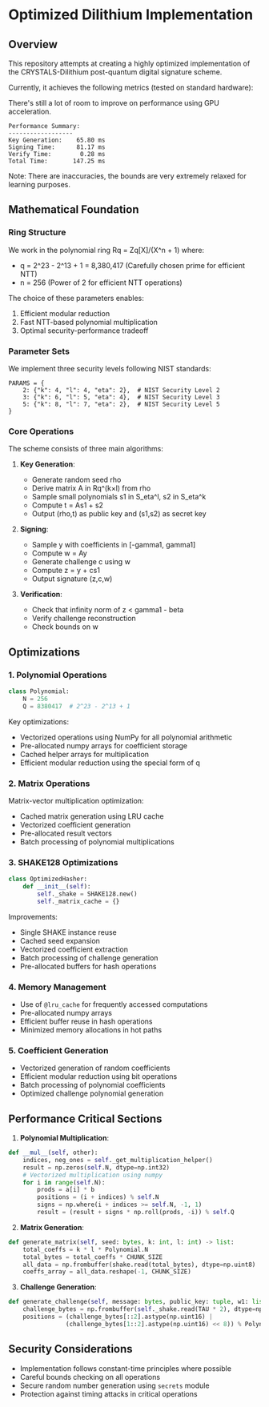 # Optimized Dilithium Implementation

## Overview

This repository attempts at creating a highly optimized implementation of the CRYSTALS-Dilithium post-quantum digital signature scheme.

Currently, it achieves the following metrics (tested on standard hardware):

There's still a lot of room to improve on performance using GPU acceleration.

```
Performance Summary:
------------------
Key Generation:    65.80 ms
Signing Time:      81.17 ms
Verify Time:        0.28 ms
Total Time:       147.25 ms
```

Note: There are inaccuracies, the bounds are very extremely relaxed for learning purposes.

## Mathematical Foundation

### Ring Structure

We work in the polynomial ring Rq = Zq[X]/(X^n + 1) where:

- q = 2^23 - 2^13 + 1 = 8,380,417 (Carefully chosen prime for efficient NTT)
- n = 256 (Power of 2 for efficient NTT operations)

The choice of these parameters enables:

1. Efficient modular reduction
2. Fast NTT-based polynomial multiplication
3. Optimal security-performance tradeoff

### Parameter Sets

We implement three security levels following NIST standards:

```
PARAMS = {
    2: {"k": 4, "l": 4, "eta": 2},  # NIST Security Level 2
    3: {"k": 6, "l": 5, "eta": 4},  # NIST Security Level 3
    5: {"k": 8, "l": 7, "eta": 2},  # NIST Security Level 5
}
```

### Core Operations

The scheme consists of three main algorithms:

1. **Key Generation**:

   - Generate random seed rho
   - Derive matrix A in Rq^(k×l) from rho
   - Sample small polynomials s1 in S_eta^l, s2 in S_eta^k
   - Compute t = As1 + s2
   - Output (rho,t) as public key and (s1,s2) as secret key

2. **Signing**:

   - Sample y with coefficients in [-gamma1, gamma1]
   - Compute w = Ay
   - Generate challenge c using w
   - Compute z = y + cs1
   - Output signature (z,c,w)

3. **Verification**:

   - Check that infinity norm of z < gamma1 - beta
   - Verify challenge reconstruction
   - Check bounds on w

## Optimizations

### 1. Polynomial Operations

```python
class Polynomial:
    N = 256
    Q = 8380417  # 2^23 - 2^13 + 1
```

Key optimizations:

- Vectorized operations using NumPy for all polynomial arithmetic
- Pre-allocated numpy arrays for coefficient storage
- Cached helper arrays for multiplication
- Efficient modular reduction using the special form of q

### 2. Matrix Operations

Matrix-vector multiplication optimization:

- Cached matrix generation using LRU cache
- Vectorized coefficient generation
- Pre-allocated result vectors
- Batch processing of polynomial multiplications

### 3. SHAKE128 Optimizations

```python
class OptimizedHasher:
    def __init__(self):
        self._shake = SHAKE128.new()
        self._matrix_cache = {}
```

Improvements:

- Single SHAKE instance reuse
- Cached seed expansion
- Vectorized coefficient extraction
- Batch processing of challenge generation
- Pre-allocated buffers for hash operations

### 4. Memory Management

- Use of `@lru_cache` for frequently accessed computations
- Pre-allocated numpy arrays
- Efficient buffer reuse in hash operations
- Minimized memory allocations in hot paths

### 5. Coefficient Generation

- Vectorized generation of random coefficients
- Efficient modular reduction using bit operations
- Batch processing of polynomial coefficients
- Optimized challenge polynomial generation

## Performance Critical Sections

1. **Polynomial Multiplication**:

```python
def __mul__(self, other):
    indices, neg_ones = self._get_multiplication_helper()
    result = np.zeros(self.N, dtype=np.int32)
    # Vectorized multiplication using numpy
    for i in range(self.N):
        prods = a[i] * b
        positions = (i + indices) % self.N
        signs = np.where(i + indices >= self.N, -1, 1)
        result = (result + signs * np.roll(prods, -i)) % self.Q
```

2. **Matrix Generation**:

```python
def generate_matrix(self, seed: bytes, k: int, l: int) -> list:
    total_coeffs = k * l * Polynomial.N
    total_bytes = total_coeffs * CHUNK_SIZE
    all_data = np.frombuffer(shake.read(total_bytes), dtype=np.uint8)
    coeffs_array = all_data.reshape(-1, CHUNK_SIZE)
```

3. **Challenge Generation**:

```python
def generate_challenge(self, message: bytes, public_key: tuple, w1: list) -> Polynomial:
    challenge_bytes = np.frombuffer(self._shake.read(TAU * 2), dtype=np.uint8)
    positions = (challenge_bytes[::2].astype(np.uint16) |
                (challenge_bytes[1::2].astype(np.uint16) << 8)) % Polynomial.N
```

## Security Considerations

- Implementation follows constant-time principles where possible
- Careful bounds checking on all operations
- Secure random number generation using `secrets` module
- Protection against timing attacks in critical operations

